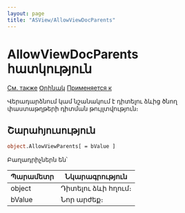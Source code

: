 ```yaml
---
layout: page
title: "ASView/AllowViewDocParents"
---
```



# AllowViewDocParents հատկություն

[См. также](../Asview.md) [Օրինակ](../../Examples/E_AsView.html) [Применяется к](../Asview.md)

Վերադարձնում կամ նշանակում է դիտելու ձևից ծնող փաստաթղթերի դիտման թույլտվություն։

## Շարահյուսություն

``` vb
object.AllowViewParents[ = bValue ] 
```
Բաղադրիչներն են՝ 


| Պարամետր | Նկարագրություն |
|--|--|
| object | Դիտելու ձևի հղում։ |
| bValue | Նոր արժեք։ |

